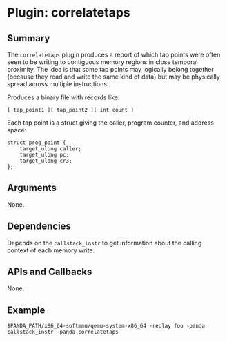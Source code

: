 Plugin: correlatetaps
===========

Summary
-------

The `correlatetaps` plugin produces a report of which tap points were often seen to be writing to contiguous memory regions in close temporal proximity. The idea is that some tap points may logically belong together (because they read and write the same kind of data) but may be physically spread across multiple instructions.

Produces a binary file with records like:

    [ tap_point1 ][ tap_point2 ][ int count ]

Each tap point is a struct giving the caller, program counter, and address space:

    struct prog_point {
        target_ulong caller;
        target_ulong pc;
        target_ulong cr3;
    };

Arguments
---------

None.

Dependencies
------------

Depends on the `callstack_instr` to get information about the calling context of each memory write.

APIs and Callbacks
------------------

None.

Example
-------

`$PANDA_PATH/x86_64-softmmu/qemu-system-x86_64 -replay foo -panda callstack_instr -panda correlatetaps`
